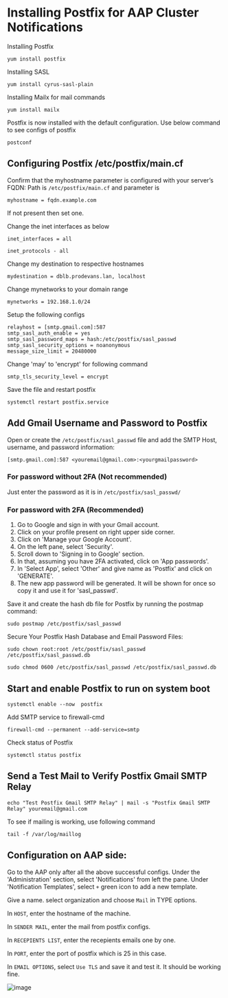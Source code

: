 # Installing Postfix for AAP Cluster Notifications
Installing Postfix
```
yum install postfix
```

Installing SASL
```
yum install cyrus-sasl-plain
```

Installing Mailx for mail commands
```
yum install mailx
```
Postfix is now installed with the default configuration. 
Use below command to see configs of postfix
```
postconf
```

## Configuring Postfix /etc/postfix/main.cf

Confirm that the myhostname parameter is configured with your server’s FQDN: Path is `/etc/postfix/main.cf` and parameter is
```
myhostname = fqdn.example.com
```
If not present then set one.

Change the inet interfaces as below
```
inet_interfaces = all
```
```
inet_protocols - all
```

Change my destination to respective hostnames
```
mydestination = dblb.prodevans.lan, localhost
```

Change mynetworks to your domain range
```
mynetworks = 192.168.1.0/24
```


Setup the following configs
```
relayhost = [smtp.gmail.com]:587
smtp_sasl_auth_enable = yes
smtp_sasl_password_maps = hash:/etc/postfix/sasl_passwd
smtp_sasl_security_options = noanonymous
message_size_limit = 20480000
```
Change 'may' to 'encrypt' for following command
```
smtp_tls_security_level = encrypt
```

Save the file and restart postfix
```
systemctl restart postfix.service
```

## Add Gmail Username and Password to Postfix

Open or create the ```/etc/postfix/sasl_passwd``` file and add the SMTP Host, username, and password information:
```
[smtp.gmail.com]:587 <youremail@gmail.com>:<yourgmailpassword>  
``` 

### For password without 2FA (Not recommended)
Just enter the password as it is in ```/etc/postfix/sasl_passwd/```

### For password with 2FA (Recommended)

1. Go to Google and sign in with your Gmail account.
2. Click on your profile present on right upper side corner.
3. Click on 'Manage your Google Account'.
4. On the left pane, select 'Security'.
5. Scroll down to 'Signing in to Google' section.
6. In that, assuming you have 2FA activated, click on 'App passwords'.
7. In 'Select App', select 'Other' and give name as 'Postfix' and click on 'GENERATE'.
8. The new app password will be generated. It will be shown for once so copy it and use it for 'sasl_passwd'.

Save it and create the hash db file for Postfix by running the postmap command:
```
sudo postmap /etc/postfix/sasl_passwd
```
Secure Your Postfix Hash Database and Email Password Files:
```
sudo chown root:root /etc/postfix/sasl_passwd /etc/postfix/sasl_passwd.db
```
```
sudo chmod 0600 /etc/postfix/sasl_passwd /etc/postfix/sasl_passwd.db
```

## Start and enable Postfix to run on system boot
```
systemctl enable --now  postfix
```

Add SMTP service to firewall-cmd
```
firewall-cmd --permanent --add-service=smtp
```

Check status of Postfix
```
systemctl status postfix
```

## Send a Test Mail to Verify Postfix Gmail SMTP Relay
```
echo "Test Postfix Gmail SMTP Relay" | mail -s "Postfix Gmail SMTP Relay" youremail@gmail.com
```

To see if mailing is working, use following command
```
tail -f /var/log/maillog
```

## Configuration on AAP side:

Go to the AAP only after all the above successful configs.
Under the 'Administration' section, select 'Notifications' from left the pane.
Under 'Notification Templates', select `+` green icon to add a new template.

Give a name. select organization and choose `Mail` in TYPE options.

In `HOST`, enter the hostname of the machine.

In `SENDER MAIL`, enter the mail from postfix configs.

In `RECEPIENTS LIST`, enter the recepients emails one by one.

In `PORT`, enter the port of postfix which is 25 in this case.

In `EMAIL OPTIONS`, select `Use TLS`
and save it and test it. It should be working fine.

![image](https://user-images.githubusercontent.com/24843193/188405784-d2938157-de5c-4c97-9189-bd9f9884b5da.png)

